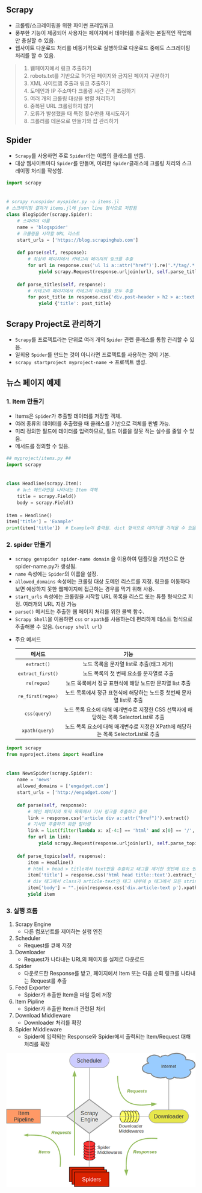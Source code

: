 ## Scrapy
- 크롤링/스크레이핑을 위한 파이썬 프레임워크
- 풍부한 기능이 제공되어 사용자는 페이지에서 데이터를 추출하는 본질적인 작업에만 충실할 수 있음.
- 웹사이트 다운로드 처리를 비동기적으로 실행하므로 다운로드 중에도 스크레이핑 처리를 할 수 있음.
> 1. 웹페이지에서 링크 추출하기
> 2. robots.txt를 기반으로 허가된 페이지와 금지된 페이지 구분하기
> 3. XML 사이트맵 추출과 링크 추출하기
> 4. 도메인과 IP 주소마다 크롤링 시간 간격 조정하기
> 5. 여러 개의 크롤링 대상을 병렬 처리하기
> 6. 중복된 URL 크롤링하지 않기
> 7. 오류가 발생했을 때 특정 횟수만큼 재시도하기
> 8. 크롤러를 데몬으로 만들기와 잡 관리하기

## Spider
- `Scrapy`를 사용하면 주로 `Spider`라는 이름의 클래스를 만듬.
- 대상 웹사이트마다 `Spider`를 만들며, 이러한 `Spider`클래스에 크롤링 처리와 스크레이핑 처리를 작성함.
```python
import scrapy


# scrapy runspider myspider.py -o items.jl
# 스크레이핑 결과가 items.jl에 json line 형식으로 저장됨
class BlogSpider(scrapy.Spider):
    # 스파이더 이름
    name = 'blogspider'
    # 크롤링을 시작할 URL 리스트
    start_urls = ['https://blog.scrapinghub.com']

    def parse(self, response):
        # 최상위 페이지에서 카테고리 페이지의 링크를 추출
        for url in response.css('ul li a::attr("href")').re('.*/tag/.*'):
            yield scrapy.Request(response.urljoin(url), self.parse_titles)

    def parse_titles(self, response):
        # 카테고리 페이지에서 카테고리 타이틀을 모두 추출
        for post_title in response.css('div.post-header > h2 > a::text').extract():
            yield {'title': post_title}
```

## Scrapy Project로 관리하기
- `Scrapy`를 프로젝트라는 단위로 여러 개의 `Spider` 관련 클래스를 통합 관리할 수 있음.
- 일회용 `Spider`를 만드는 것이 아니라면 프로젝트를 사용하는 것이 기본.
- `scrapy startproject myproject-name` -> 프로젝트 생성.

## 뉴스 페이지 예제
### 1. Item 만들기 
- Items은 `Spider`가 추출할 데이터를 저장할 객체.
- 여러 종류의 데이터를 추출했을 때 클래스를 기반으로 객체를 판별 가능.
- 미리 정의한 필드에 데이터를 입력하므로, 필드 이름을 잘못 적는 실수를 줄일 수 있음.
- 메서드를 정의할 수 있음.
```python
## myproject/items.py ##
import scrapy


class Headline(scrapy.Item):
    # 뉴스 헤드라인을 나타내는 Item 객체
    title = scrapy.Field()
    body = scrapy.Field()

item = Headline()
item['title'] = 'Example'
print(item['title'])  # Example이 출력됨. dict 형식으로 데이터를 가져올 수 있음.
```

### 2. spider 만들기
- `scrapy genspider spider-name domain` 을 이용하여 템플릿을 기반으로 한 spider-name.py가 생성됨.
- `name` 속성에는 `Spider`의 이름을 설정.
- `allowed_domains` 속성에는 크롤링 대상 도메인 리스트를 지정. 링크를 이동하다 보면 예상하지 못한 웹페이지에 접근하는 경우를 막기 위해 사용.
- `start_urls` 속성에는 크롤링을 시작할 URL 목록을 리스트 또는 튜플 형식으로 지정. 여러개의 URL 지정 가능
- `parse()` 메서드는 추출한 웹 페이지 처리를 위한 콜백 함수.
- `Scrapy Shell`을 이용하면 `css` or `xpath`를 사용하는데 편리하게 테스트 형식으로 추출해볼 수 있음. (`scrapy shell url`)

* 주요 메서드
  
    | 메서드 | 기능 |
    |:---:|:---:|
    | `extract()` | 노드 목록을 문자열 list로 추출(태그 제거) |
    | `extract_first()` | 노드 목록의 첫 번째 요소를 문자열로 추출 |
    | `re(regex)` | 노드 목록에서 정규 표현식에 해당 노드만 문자열 list 추출 |
    | `re_first(regex)` | 노드 목록에서 정규 표현식에 해당하는 노드중 첫번째 문자열 list로 추출 |
    | `css(query)` | 노드 목록 요소에 대해 매개변수로 지정한 CSS 선택자에 해당하는 목록 SelectorList로 추출 |
    | `xpath(query)` | 노드 목록 요소에 대해 매개변수로 지정한 XPath에 해당하는 목록 SelectorList로 추출 |


```python
import scrapy
from myproject.items import Headline


class NewsSpider(scrapy.Spider):
    name = 'news'
    allowed_domains = ['engadget.com']
    start_urls = ['http://engadget.com/']

    def parse(self, response):
        # 메인 페이지의 토픽 목록에서 기사 링크를 추출하고 출력
        link = response.css('article div a::attr("href")').extract()
        # 기사만 추출하기 위한 필터링
        link = list(filter(lambda x: x[-4:] == 'html' and x[0] == '/', link))
        for url in link:
            yield scrapy.Request(response.urljoin(url), self.parse_topics)

    def parse_topics(self, response):
        item = Headline()
        # html > head > title에서 text만을 추출하고 태그를 제거한 첫번째 요소 반환
        item['title'] = response.css('html head title::text').extract_first()
        # div 태그에서 class가 article-text인 태그 내부에 p 태그에서 모든 string요소들을 가져와서 태그를 제거한 요소를 반환
        item['body'] = "".join(response.css('div.article-text p').xpath('string()').extract())
        yield item
```

### 3. 실행 흐름
1. Scrapy Engine
    - 다른 컴포넌트를 제어하는 실행 엔진
2. Scheduler
    - Request를 큐에 저장
3. Downloader
    - Request가 나타내는 URL의 페이지를 실제로 다운로드
4. Spider
    - 다운로드한 Response를 받고, 페이지에서 Item 또는 다음 순회 링크를 나타내는 Request를 추출
5. Feed Exporter
    - Spider가 추출한 Item을 파일 등에 저장
6. Item Pipline
    - Spider가 추출한 Item과 관련된 처리
7. Download Middleware
    - Downloader 처리를 확장
8. Spider Middleware
    - Spider에 입력되는 Response와 Spider에서 출력되는 Item/Request 대해 처리를 확장   
 

![](https://github.com/KangJuSeong/CrawlingStudy/blob/main/img/scrapy_archiecture.png)


